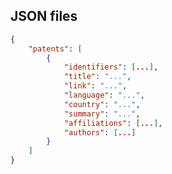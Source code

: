 ## JSON files

```json
{
    "patents": [
        {
            "identifiers": [...],
            "title": "...",
            "link": "...",
            "language": "...",
            "country": "...",
            "summary": "...",
            "affiliations": [...],
            "authors": [...]
        }
    ]
}
```

<!-- ## CSV files

| idExpediente| noCi | nombre | apellido1 | apellido2 | pais | sexo | institutional_email | externals_email | aliases |
| :--: | :--: | :---------: | :--: | :------: | :----: | :-----: | :-----------------: | :----: | :-----: |
| ...  | ...  |     ...     | ...  |   ...    |  ...   |   ...   |         ...         |  ...   |   ...   | -->
